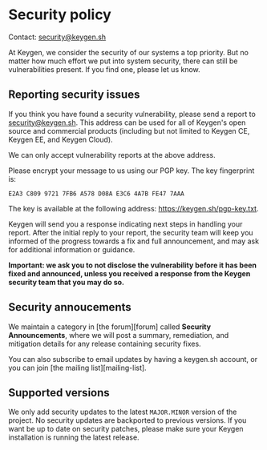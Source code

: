 # Security policy

Contact: security@keygen.sh

At Keygen, we consider the security of our systems a top priority. But
no matter how much effort we put into system security, there can still
be vulnerabilities present. If you find one, please let us know.

## Reporting security issues

If you think you have found a security vulnerability, please send a report
to security@keygen.sh. This address can be used for all of Keygen's open
source and commercial products (including but not limited to Keygen CE,
Keygen EE, and Keygen Cloud).

We can only accept vulnerability reports at the above address.

Please encrypt your message to us using our PGP key. The key
fingerprint is:

```
E2A3 C809 9721 7FB6 A578 D08A E3C6 4A7B FE47 7AAA
```

The key is available at the following address: https://keygen.sh/pgp-key.txt.

Keygen will send you a response indicating next steps in handling your
report. After the initial reply to your report, the security team will
keep you informed of the progress towards a fix and full announcement,
and may ask for additional information or guidance.

**Important: we ask you to not disclose the vulnerability before
it has been fixed and announced, unless you received a response
from the Keygen security team that you may do so.**

## Security annoucements

We maintain a category in [the forum][forum] called **Security Announcements**,
where we will post a summary, remediation, and mitigation details for
any release containing security fixes.

You can also subscribe to email updates by having a keygen.sh account, or
you can join [the mailing list][mailing-list].

## Supported versions

We only add security updates to the latest `MAJOR.MINOR` version of the
project. No security updates are backported to previous versions. If
you want be up to date on security patches, please make sure your
Keygen installation is running the latest release.
